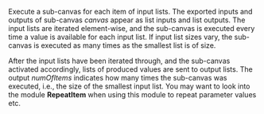 
[comment]: # (ListCanvasModule)
Execute a sub-canvas for each item of input lists. The exported inputs and outputs of sub-canvas *canvas* appear as list inputs and list outputs. The input lists are iterated element-wise, and the sub-canvas is executed every time a value is available for each input list. If input list sizes vary, the sub-canvas is executed as many times as the smallest list is of size. 

After the input lists have been iterated through, and the sub-canvas activated accordingly, lists of produced values are sent to output lists. The output *numOfItems* indicates how many times the sub-canvas was executed, i.e., the size of the smallest input list. You may want to look into the module **RepeatItem** when using this module to repeat parameter values etc.
